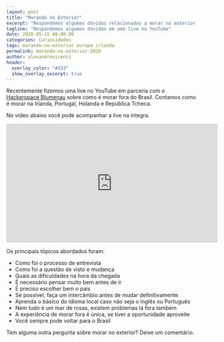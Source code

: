 ```yaml
---
layout: post
title: "Morando no Exterior"
excerpt: "Respondemos algumas dúvidas relacionadas a morar no exterior em uma live no YouTube."
tagline: "Respondemos algumas dúvidas em uma live no YouTube"
date: 2020-05-15 08:00:00
categories: Curiosidades
tags: morando-no-exterior europa irlanda
permalink: morando-no-exterior-2020
author: alexandrevicenzi
header:
  overlay_color: "#333"
  show_overlay_excerpt: true
---
```


Recentemente fizemos uma live no YouTube em parceria com o [Hackerspace Blumenau](https://www.hackerspaceblumenau.org/) sobre como é morar fora do Brasil. Contamos como é morar na Irlanda, Portugal, Holanda e República Tcheca.

No vídeo abaixo você pode acompanhar a live na íntegra.

<p>
<iframe width="560"
        height="315"
        src="https://www.youtube.com/embed/IHVRjNo6fK4"
        frameborder="0"
        allow="accelerometer; autoplay; encrypted-media; gyroscope; picture-in-picture"
        allowfullscreen></iframe>
</p>

Os principais tópicos abordados foram:

* Como foi o processo de entrevista
* Como foi a questão de visto e mudança
* Quais as dificuldades na hora da chegada
* É necessário pensar muito bem antes de ir
* É preciso escolher bem o país
* Se possível, faça um intercâmbio antes de mudar definitivamente
* Aprenda o básico do idioma local caso não seja o Inglês ou Português
* Nem tudo é um mar de rosas, existem problemas lá fora também
* A experiência de morar fora é única, se tiver a oportunidade aproveite
* Você sempre pode voltar para o Brasil

Tem alguma outra pergunta sobre morar no exterior? Deixe um comentário.